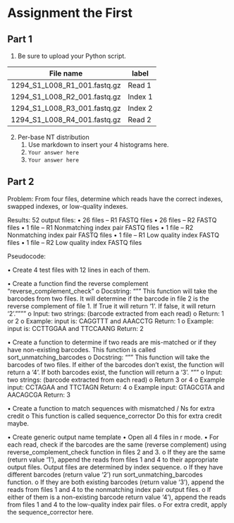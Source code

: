 # Assignment the First

## Part 1
1. Be sure to upload your Python script.

| File name | label |
|---|---|
| 1294_S1_L008_R1_001.fastq.gz |Read 1 |
| 1294_S1_L008_R2_001.fastq.gz |Index 1 |
| 1294_S1_L008_R3_001.fastq.gz |Index 2 |
| 1294_S1_L008_R4_001.fastq.gz |Read 2 |

2. Per-base NT distribution
    1. Use markdown to insert your 4 histograms here.
    2. ```Your answer here```
    3. ```Your answer here```
    
## Part 2

Problem:
From four files, determine which reads have the correct indexes, swapped indexes, or low-quality indexes. 

Results:
52 output files:
•	26 files – R1 FASTQ files
•	26 files – R2 FASTQ files
•	1 file – R1 Nonmatching index pair FASTQ files
•	1 file – R2 Nonmatching index pair FASTQ files
•	1 file – R1 Low quality index FASTQ files
•	1 file – R2 Low quality index FASTQ files


Pseudocode:

•	Create 4 test files with 12 lines in each of them.

•	Create a function find the reverse complement “reverse_complement_check”
	o	Docstring: “”” This function will take the barcodes from two files. It will determine if the barcode in file 2 is the reverse complement of file 1. If True it will return ‘1’. If false, it will return ‘2’.””””
	o	Input: two strings: (barcode extracted from each read)
	o	Return: 1 or 2
o	Example: input is:  CAGGTTT and AAACCTG
	Return: 1
o	Example: input is: CCTTGGAA and TTCCAANG
	Return: 2

•	Create a function to determine if two reads are mis-matched or if they have non-existing barcodes. This function is called sort_unmatching_barcodes
	o	Docstring: “”” This function will take the barcodes of two files. If either of the barcodes don’t exist, the function will return a ‘4’. If both barcodes exist, the function will return a ‘3’. “””
	o	Input: two strings: (barcode extracted from each read)
	o	Return 3 or 4
o	Example input: CCTAGAA and TTCTAGN
	Return: 4
o	Example input: GTAGCGTA and AACAGCGA
	Return: 3

•	Create a function to match sequences with mismatched / Ns for extra credit
o	This function is called sequence_corrector
	Do this for extra credit maybe. 

•	Create generic output name template
•	Open all 4 files in r mode.
•	For each read, check if the barcodes are the same (reverse complement) using reverse_complement_check function in files 2 and 3. 
	o	If they are the same (return value ‘1’), append the reads from files 1 and 4 to their appropriate output files. Output files are determined by index sequence.
	o	If they have different barcodes (return value ‘2’) run sort_unmatching_barcodes function.
		o	 If they are both existing barcodes (return value ‘3’), append the reads from files 1 and 4 to the nonmatching index pair output files. 
		o	 If either of them is a non-existing barcode return value ‘4’), append the reads from files 1 and 4 to the low-quality index pair files.
		o	 For extra credit, apply the sequence_corrector here.

